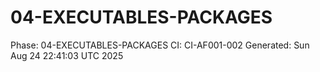 # 04-EXECUTABLES-PACKAGES
Phase: 04-EXECUTABLES-PACKAGES
CI: CI-AF001-002
Generated: Sun Aug 24 22:41:03 UTC 2025
